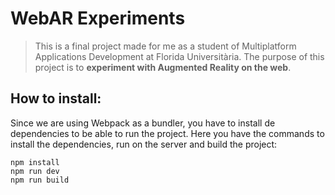 # WebAR Experiments

> This is a final project made for me as a student of Multiplatform Applications Development at Florida Universitària. The purpose of this project is to **experiment with Augmented Reality on the web**.

## How to install: 
 
 Since we are using Webpack as a bundler, you have to install de dependencies to be able to run the project. Here you have the commands to install the dependencies, run on the server and build the project:
```
npm install
npm run dev
npm run build
```
